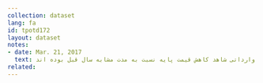 ```yaml
---
collection: dataset
lang: fa
id: tpotd172
layout: dataset
notes: 
- date: Mar. 21, 2017
  text: در بين اقلام عمده وارداتی به استثنای قطعات منفصله خودرو سواری ساير اقلام عمده وارداتی شاهد كاهش قيمت پايه نسبت به مدت مشابه سال قبل بوده اند.
related:
---
```

